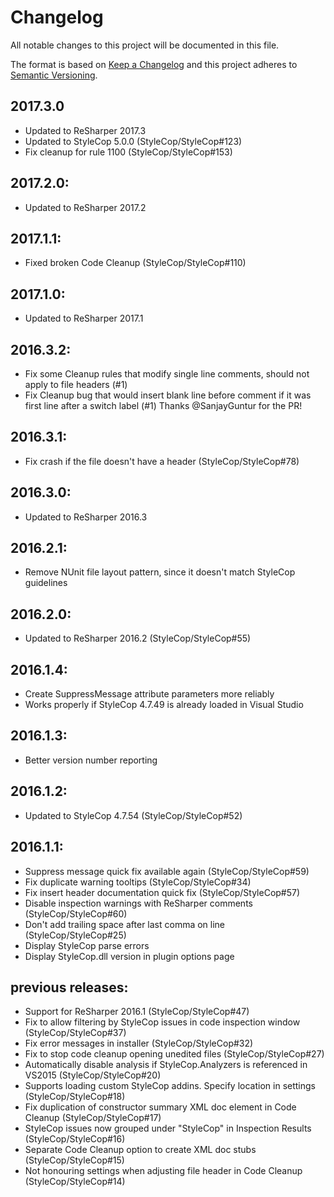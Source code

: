 # Changelog
All notable changes to this project will be documented in this file.

The format is based on [Keep a Changelog](http://keepachangelog.com/en/1.0.0/)
and this project adheres to [Semantic Versioning](http://semver.org/spec/v2.0.0.html).

## 2017.3.0
- Updated to ReSharper 2017.3
- Updated to StyleCop 5.0.0 (StyleCop/StyleCop#123)
- Fix cleanup for rule 1100 (StyleCop/StyleCop#153)

## 2017.2.0:
- Updated to ReSharper 2017.2

## 2017.1.1:
- Fixed broken Code Cleanup (StyleCop/StyleCop#110)

## 2017.1.0:
- Updated to ReSharper 2017.1

## 2016.3.2:
- Fix some Cleanup rules that modify single line comments, should not apply to file headers (#1)
- Fix Cleanup bug that would insert blank line before comment if it was first line after a switch label (#1)
Thanks @SanjayGuntur for the PR!

## 2016.3.1:
- Fix crash if the file doesn't have a header (StyleCop/StyleCop#78)

## 2016.3.0:
- Updated to ReSharper 2016.3

## 2016.2.1:
- Remove NUnit file layout pattern, since it doesn't match StyleCop guidelines

## 2016.2.0:
- Updated to ReSharper 2016.2 (StyleCop/StyleCop#55)

## 2016.1.4:
- Create SuppressMessage attribute parameters more reliably
- Works properly if StyleCop 4.7.49 is already loaded in Visual Studio

## 2016.1.3:
- Better version number reporting

## 2016.1.2:
- Updated to StyleCop 4.7.54 (StyleCop/StyleCop#52)

## 2016.1.1:
- Suppress message quick fix available again (StyleCop/StyleCop#59)
- Fix duplicate warning tooltips (StyleCop/StyleCop#34)
- Fix insert header documentation quick fix (StyleCop/StyleCop#57)
- Disable inspection warnings with ReSharper comments (StyleCop/StyleCop#60)
- Don't add trailing space after last comma on line (StyleCop/StyleCop#25)
- Display StyleCop parse errors
- Display StyleCop.dll version in plugin options page

## previous releases:
- Support for ReSharper 2016.1 (StyleCop/StyleCop#47)
- Fix to allow filtering by StyleCop issues in code inspection window (StyleCop/StyleCop#37)
- Fix error messages in installer (StyleCop/StyleCop#32)
- Fix to stop code cleanup opening unedited files (StyleCop/StyleCop#27)
- Automatically disable analysis if StyleCop.Analyzers is referenced in VS2015 (StyleCop/StyleCop#20)
- Supports loading custom StyleCop addins. Specify location in settings (StyleCop/StyleCop#18)
- Fix duplication of constructor summary XML doc element in Code Cleanup (StyleCop/StyleCop#17)
- StyleCop issues now grouped under "StyleCop" in Inspection Results (StyleCop/StyleCop#16)
- Separate Code Cleanup option to create XML doc stubs (StyleCop/StyleCop#15)
- Not honouring settings when adjusting file header in Code Cleanup (StyleCop/StyleCop#14)